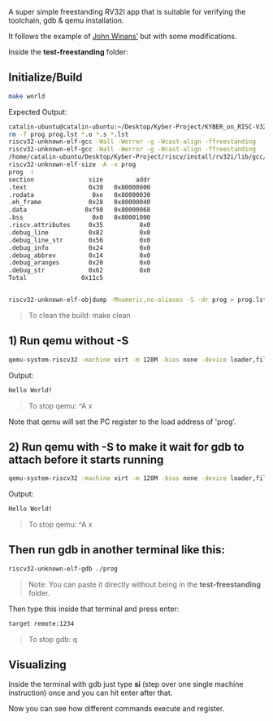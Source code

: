 A super simple freestanding RV32I app that is suitable for verifying the toolchain, gdb & qemu installation.

It follows the example of [John Winans’](https://github.com/johnwinans/riscv-toolchain-install-guide) but with some modifications.

Inside the **test-freestanding** folder:

## Initialize/Build

```bash
make world
```

Expected Output:

```bash
catalin-ubuntu@catalin-ubuntu:~/Desktop/Kyber-Project/KYBER_on_RISC-V32/test-freestanding$ make world
rm -f prog prog.lst *.o *.s *.lst
riscv32-unknown-elf-gcc -Wall -Werror -g -Wcast-align -ffreestanding  -fno-pic -O2 -march=rv32im_zicsr -mabi=ilp32 -Wa,-alh=crt0.o.lst,-L -march=rv32im_zicsr -mabi=ilp32   -c -o crt0.o crt0.S
riscv32-unknown-elf-gcc -Wall -Werror -g -Wcast-align -ffreestanding  -fno-pic -O2 -march=rv32im_zicsr -mabi=ilp32  -nostdlib -Wl,-T,vanilla.ld -march=rv32im_zicsr -mabi=ilp32 -march=rv32im_zicsr -mabi=ilp32 -o prog crt0.o -lc -lgcc
/home/catalin-ubuntu/Desktop/Kyber-Project/riscv/install/rv32i/lib/gcc/riscv32-unknown-elf/15.1.0/../../../../riscv32-unknown-elf/bin/ld: warning: prog has a LOAD segment with RWX permissions
riscv32-unknown-elf-size -A -x prog
prog  :
section               size         addr
.text                 0x30   0x80000000
.rodata                0xe   0x80000030
.eh_frame             0x28   0x80000040
.data                0xf98   0x80000068
.bss                   0x0   0x80001000
.riscv.attributes     0x35          0x0
.debug_line           0x82          0x0
.debug_line_str       0x56          0x0
.debug_info           0x24          0x0
.debug_abbrev         0x14          0x0
.debug_aranges        0x20          0x0
.debug_str            0x62          0x0
Total               0x11c5


riscv32-unknown-elf-objdump -Mnumeric,no-aliases -S -dr prog > prog.lst
```

> To clean the build: make clean

## 1) Run qemu without -S

```bash
qemu-system-riscv32 -machine virt -m 128M -bios none -device loader,file=./prog -nographic -s
```

Output:

```bash
Hello World!
```

> To stop qemu: ^A x

Note that qemu will set the PC register to the load address of 'prog'.

## 2) Run qemu with -S to make it wait for gdb to attach before it starts running

```bash
qemu-system-riscv32 -machine virt -m 128M -bios none -device loader,file=./prog -nographic -s -S
```

Output:

```bash
Hello World!
```

> To stop qemu: ^A x

## Then run gdb in another terminal like this:

```bash
riscv32-unknown-elf-gdb ./prog
```

> Note: You can paste it directly without being in the **test-freestanding** folder.

Then type this inside that terminal and press enter:

```bash
target remote:1234
```

> To stop gdb: q

## Visualizing

Inside the terminal with gdb just type **si** (step over one single machine instruction) once and you can hit enter after that. 

Now you can see how different commands execute and register.
